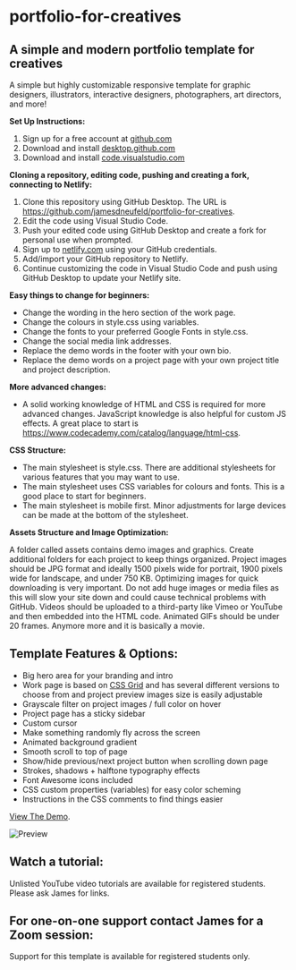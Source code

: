 # portfolio-for-creatives

## A simple and modern portfolio template for creatives

A simple but highly customizable responsive template for graphic designers, illustrators, interactive designers, photographers, art directors, and more!

**Set Up Instructions:**

1. Sign up for a free account at [github.com](https://github.com/)
2. Download and install [desktop.github.com](https://desktop.github.com/)
3. Download and install [code.visualstudio.com](https://code.visualstudio.com/)

**Cloning a repository, editing code, pushing and creating a fork, connecting to Netlify:**

1. Clone this repository using GitHub Desktop. The URL is https://github.com/jamesdneufeld/portfolio-for-creatives.
2. Edit the code using Visual Studio Code.
3. Push your edited code using GitHub Desktop and create a fork for personal use when prompted.
4. Sign up to [netlify.com](https://www.netlify.com/) using your GitHub credentials.
5. Add/import your GitHub repository to Netlify.
6. Continue customizing the code in Visual Studio Code and push using GitHub Desktop to update your Netlify site.

**Easy things to change for beginners:**

- Change the wording in the hero section of the work page.
- Change the colours in style.css using variables.
- Change the fonts to your preferred Google Fonts in style.css.
- Change the social media link addresses.
- Replace the demo words in the footer with your own bio.
- Replace the demo words on a project page with your own project title and project description.

**More advanced changes:**

- A solid working knowledge of HTML and CSS is required for more advanced changes. JavaScript knowledge is also helpful for custom JS effects. A great place to start is https://www.codecademy.com/catalog/language/html-css.

**CSS Structure:**

- The main stylesheet is style.css. There are additional stylesheets for various features that you may want to use.
- The main stylesheet uses CSS variables for colours and fonts. This is a good place to start for beginners.
- The main stylesheet is mobile first. Minor adjustments for large devices can be made at the bottom of the stylesheet.

**Assets Structure and Image Optimization:**

A folder called assets contains demo images and graphics. Create additional folders for each project to keep things organized. Project images should be JPG format and ideally 1500 pixels wide for portrait, 1900 pixels wide for landscape, and under 750 KB. Optimizing images for quick downloading is very important. Do not add huge images or media files as this will slow your site down and could cause technical problems with GitHub. Videos should be uploaded to a third-party like Vimeo or YouTube and then embedded into the HTML code. Animated GIFs should be under 20 frames. Anymore more and it is basically a movie.

## Template Features & Options:

- Big hero area for your branding and intro
- Work page is based on <a href="https://css-tricks.com/snippets/css/complete-guide-grid/" target="_blank">CSS Grid</a> and has several different versions to choose from and project preview images size is easily adjustable
- Grayscale filter on project images / full color on hover
- Project page has a sticky sidebar
- Custom cursor
- Make something randomly fly across the screen
- Animated background gradient
- Smooth scroll to top of page
- Show/hide previous/next project button when scrolling down page
- Strokes, shadows + halftone typography effects
- Font Awesome icons included
- CSS custom properties (variables) for easy color scheming
- Instructions in the CSS comments to find things easier

[View The Demo](https://portfolio-for-creatives.netlify.app/).

![Preview](https://portfolio-for-creatives.netlify.app/screenshot.png)

## Watch a tutorial:

Unlisted YouTube video tutorials are available for registered students. Please ask James for links.

## For one-on-one support contact James for a Zoom session:

Support for this template is available for registered students only.
